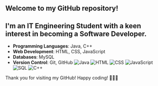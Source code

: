 

## Welcome to my GitHub repository! 
## I'm an IT Engineering Student with a keen interest in becoming a Software Developer. 
 


- **Programming Languages**: Java, C++
- **Web Development**: HTML, CSS, JavaScript
- **Databases**: MySQL
- **Version Control**: Git, GitHub
![Java](https://img.icons8.com/color/48/000000/java-coffee-cup-logo.png)
 ![HTML](https://img.icons8.com/color/48/000000/html-5.png)
 ![CSS](https://img.icons8.com/color/48/000000/css3.png)
 ![JavaScript](https://img.icons8.com/color/48/000000/javascript.png)
 ![SQL](https://img.icons8.com/color/48/000000/mysql-logo.png)
 ![C++](https://img.icons8.com/color/48/000000/c-plus-plus-logo.png)



Thank you for visiting my GitHub! Happy coding! 👨‍💻🚀

